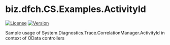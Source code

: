 # biz.dfch.CS.Examples.ActivityId
[![License](https://img.shields.io/badge/license-Apache%20License%202.0-blue.svg)](https://github.com/dfensgmbh/biz.dfch.CS.Examples.ActivityId/blob/master/LICENSE)
[![Version](https://img.shields.io/nuget/v/biz.dfch.CS.Examples.ActivityId.svg)](https://www.nuget.org/packages/biz.dfch.CS.Examples.ActivityId/)

Sample usage of System.Diagnostics.Trace.CorrelationManager.ActivityId in context of OData controllers
